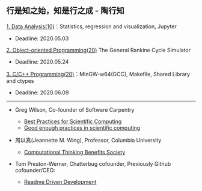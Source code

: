 ## 行是知之始，知是行之成 - 陶行知

[1. Data Analysis(10)](./P1)：Statistics, regression and visualization, Jupyter 

* Deadline: 2020.05.03

[2. Object-oriented Programming(20)](./P2) The General Rankine Cycle Simulator

* Deadline: 2020.05.24

[3. C/C++ Programming(20)](./P3)：MinGW-w64(GCC), Makefile, Shared Library and ctypes

* Deadline: 2020.06.09
---
* Greg Wilson, Co-founder of Software Carpentry 
  * [Best Practices for Scientific Computing](https://journals.plos.org/plosbiology/article?id=10.1371/journal.pbio.1001745)
  * [Good enough practices in scientific computing](https://journals.plos.org/ploscompbiol/article?id=10.1371/journal.pcbi.1005510)

* 周以真(Jeannette M. Wing), Professor, Columbia University 
  * [Computational Thinking Benefits Society](http://socialissues.cs.toronto.edu/index.html%3Fp=279.html)

* Tom Preston-Werner, Chatterbug cofounder, Previously Github cofounder/CEO:
  * [Readme Driven Development](https://tom.preston-werner.com/2010/08/23/readme-driven-development.html)


